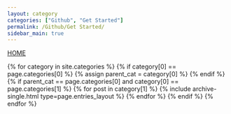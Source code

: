 ```yaml
---
layout: category
categories: ["Github", "Get Started"]
permalink: /Github/Get Started/
sidebar_main: true
---
```

<a href="https://erphub.github.io">HOME</a>

{% for category in site.categories %}
    {% if category[0] == page.categories[0] %}
        {% assign parent_cat = category[0] %}
    {% endif %}
    {% if parent_cat == page.categories[0] and category[0] == page.categories[1] %}
        {% for post in category[1] %}
            {% include archive-single.html type=page.entries_layout %}
        {% endfor %}
    {% endif %}
{% endfor %}
